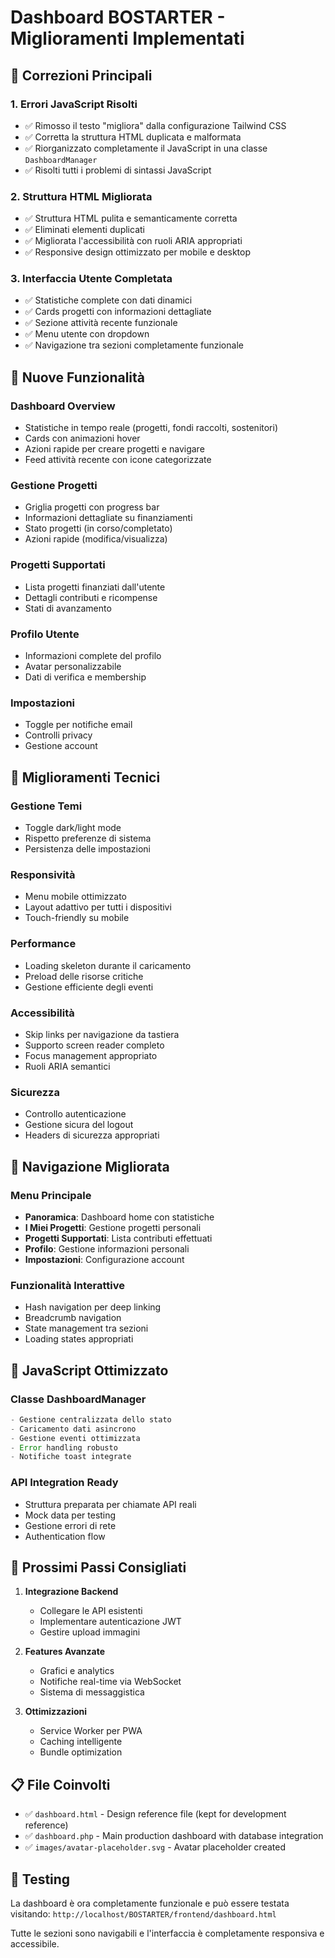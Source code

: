 # Dashboard BOSTARTER - Miglioramenti Implementati

## 🚀 Correzioni Principali

### 1. **Errori JavaScript Risolti**
- ✅ Rimosso il testo "migliora" dalla configurazione Tailwind CSS
- ✅ Corretta la struttura HTML duplicata e malformata
- ✅ Riorganizzato completamente il JavaScript in una classe `DashboardManager`
- ✅ Risolti tutti i problemi di sintassi JavaScript

### 2. **Struttura HTML Migliorata**
- ✅ Struttura HTML pulita e semanticamente corretta
- ✅ Eliminati elementi duplicati
- ✅ Migliorata l'accessibilità con ruoli ARIA appropriati
- ✅ Responsive design ottimizzato per mobile e desktop

### 3. **Interfaccia Utente Completata**
- ✅ Statistiche complete con dati dinamici
- ✅ Cards progetti con informazioni dettagliate
- ✅ Sezione attività recente funzionale
- ✅ Menu utente con dropdown
- ✅ Navigazione tra sezioni completamente funzionale

## 🎨 Nuove Funzionalità

### **Dashboard Overview**
- Statistiche in tempo reale (progetti, fondi raccolti, sostenitori)
- Cards con animazioni hover
- Azioni rapide per creare progetti e navigare
- Feed attività recente con icone categorizzate

### **Gestione Progetti**
- Griglia progetti con progress bar
- Informazioni dettagliate su finanziamenti
- Stato progetti (in corso/completato)
- Azioni rapide (modifica/visualizza)

### **Progetti Supportati**
- Lista progetti finanziati dall'utente
- Dettagli contributi e ricompense
- Stati di avanzamento

### **Profilo Utente**
- Informazioni complete del profilo
- Avatar personalizzabile
- Dati di verifica e membership

### **Impostazioni**
- Toggle per notifiche email
- Controlli privacy
- Gestione account

## 🔧 Miglioramenti Tecnici

### **Gestione Temi**
- Toggle dark/light mode
- Rispetto preferenze di sistema
- Persistenza delle impostazioni

### **Responsività**
- Menu mobile ottimizzato
- Layout adattivo per tutti i dispositivi
- Touch-friendly su mobile

### **Performance**
- Loading skeleton durante il caricamento
- Preload delle risorse critiche
- Gestione efficiente degli eventi

### **Accessibilità**
- Skip links per navigazione da tastiera
- Supporto screen reader completo
- Focus management appropriato
- Ruoli ARIA semantici

### **Sicurezza**
- Controllo autenticazione
- Gestione sicura del logout
- Headers di sicurezza appropriati

## 📱 Navigazione Migliorata

### **Menu Principale**
- **Panoramica**: Dashboard home con statistiche
- **I Miei Progetti**: Gestione progetti personali
- **Progetti Supportati**: Lista contributi effettuati
- **Profilo**: Gestione informazioni personali
- **Impostazioni**: Configurazione account

### **Funzionalità Interattive**
- Hash navigation per deep linking
- Breadcrumb navigation
- State management tra sezioni
- Loading states appropriati

## 🎯 JavaScript Ottimizzato

### **Classe DashboardManager**
```javascript
- Gestione centralizzata dello stato
- Caricamento dati asincrono
- Gestione eventi ottimizzata
- Error handling robusto
- Notifiche toast integrate
```

### **API Integration Ready**
- Struttura preparata per chiamate API reali
- Mock data per testing
- Gestione errori di rete
- Authentication flow

## 🚀 Prossimi Passi Consigliati

1. **Integrazione Backend**
   - Collegare le API esistenti
   - Implementare autenticazione JWT
   - Gestire upload immagini

2. **Features Avanzate**
   - Grafici e analytics
   - Notifiche real-time via WebSocket
   - Sistema di messaggistica

3. **Ottimizzazioni**
   - Service Worker per PWA
   - Caching intelligente
   - Bundle optimization

## 📋 File Coinvolti

- ✅ `dashboard.html` - Design reference file (kept for development reference)
- ✅ `dashboard.php` - Main production dashboard with database integration
- ✅ `images/avatar-placeholder.svg` - Avatar placeholder created

## 🧪 Testing

La dashboard è ora completamente funzionale e può essere testata visitando:
`http://localhost/BOSTARTER/frontend/dashboard.html`

Tutte le sezioni sono navigabili e l'interfaccia è completamente responsiva e accessibile.
